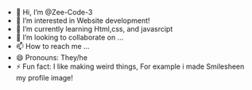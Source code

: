 - 👋 Hi, I’m @Zee-Code-3
- 👀 I’m interested in Website development!
- 🌱 I’m currently learning Html,css, and javasrcipt
- 💞️ I’m looking to collaborate on ...
- 📫 How to reach me ...
- 😄 Pronouns: They/he
- ⚡ Fun fact: I like making weird things, For example i made Smilesheen my profile image!

<!---
Zee-Code-3/Zee-Code-3 is a ✨ special ✨ repository because its `README.md` (this file) appears on your GitHub profile.
You can click the Preview link to take a look at your changes.
--->
